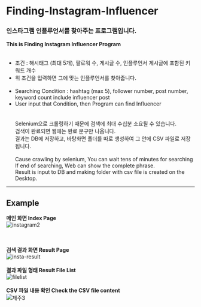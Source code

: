 # Finding-Instagram-Influencer
### 인스타그램 인플루언서를 찾아주는 프로그램입니다.<br>
**This is Finding Instagram Influencer Program**
<br><br>
* 조건 : 해시태그 (최대 5개), 팔로워 수, 게시글 수, 인플루언서 게시글에 포함된 키워드 개수<br>
* 위 조건을 입력하면 그에 맞는 인플루언서를 찾아줍니다.<br><br>
* Searching Condition : hashtag (max 5), follower number, post number, keyword count include influencer post<br>
* User input that Condition, then Program can find Influencer<br>
<br><br>
Selenium으로 크롤링하기 때문에 검색에  최대 수십분 소요될 수 있습니다.<br>
검색이 완료되면 웹에는 완료 문구만 나옵니다.<br>
결과는 DB에 저장하고, 바탕화면 폴더를 따로 생성하여 그 안에 CSV 파일로 저장됩니다.<br><br>
Cause crawling by selenium, You can wait tens of minutes for searching<br>
If end of searching, Web can show the complete phrase.<br>
Result is input to DB and making folder with csv file is created on the Desktop.<br>
------------------------------------------------------
## Example
**메인 화면 Index Page**<br>
![instagram2](https://user-images.githubusercontent.com/25974226/111517923-edd6fb00-8798-11eb-99e2-0237e0c5a4db.PNG)

<br><br>
**검색 결과 화면 Result Page**<br>
![insta-result](https://user-images.githubusercontent.com/25974226/111517917-eca5ce00-8798-11eb-8e66-21bd9debc055.PNG)
<br><br>
**결과 파일 형태 Result File List**<br>
![filelist](https://user-images.githubusercontent.com/25974226/99886233-37e22100-2c7e-11eb-8577-0b5b57fe2d46.PNG)
<br><br>
**CSV 파일 내용 확인 Check the CSV file content**<br>
![제주3](https://user-images.githubusercontent.com/25974226/99886226-3153a980-2c7e-11eb-8781-a0285231a776.PNG)
<br><br>

